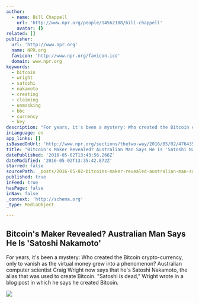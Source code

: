 ```yaml
---
author:
  - name: Bill Chappell
    url: 'http://www.npr.org/people/14562108/bill-chappell'
    avatar: {}
related: []
publisher:
  url: 'http://www.npr.org'
  name: NPR.org
  favicon: 'http://www.npr.org/favicon.ico'
  domain: www.npr.org
keywords:
  - bitcoin
  - wright
  - satoshi
  - nakamoto
  - creating
  - claiming
  - unmasking
  - bbc
  - currency
  - key
description: "For years, it's been a mystery: Who created the Bitcoin crypto-currency, only to vanish as the virtual money grew into a phenomenon? Australian computer scientist Craig Wright now says that he's Satoshi Nakamoto, the alias that was used to create Bitcoin. \"Satoshi is dead,\" Wright wrote in a blog post in which he says he created Bitcoin."
inLanguage: en
app_links: []
isBasedOnUrl: 'http://www.npr.org/sections/thetwo-way/2016/05/02/476435190/australian-man-says-he-s-the-mind-behind-bitcoin'
title: "Bitcoin's Maker Revealed? Australian Man Says He Is 'Satoshi Nakamoto'"
datePublished: '2016-05-02T13:43:56.266Z'
dateModified: '2016-05-02T13:35:42.872Z'
starred: false
sourcePath: _posts/2016-05-02-bitcoins-maker-revealed-australian-man-says-he-is-satoshi.md
published: true
inFeed: true
hasPage: false
inNav: false
_context: 'http://schema.org'
_type: MediaObject

---
```

<article style=""><h1>Bitcoin's Maker Revealed? Australian Man Says He Is 'Satoshi Nakamoto'</h1><p>For years, it's been a mystery: Who created the Bitcoin crypto-currency, only to vanish as the virtual money grew into a phenomenon? Australian computer scientist Craig Wright now says that he's Satoshi Nakamoto, the alias that was used to create Bitcoin. "Satoshi is dead," Wright wrote in a blog post in which he says he created Bitcoin.</p><img src="https://media.npr.org/assets/img/2016/05/02/ap_662367514576_wide-2fe70a90957999cdf5fe59f9f5b9cb69c347a406.jpg?s=1400" /></article>